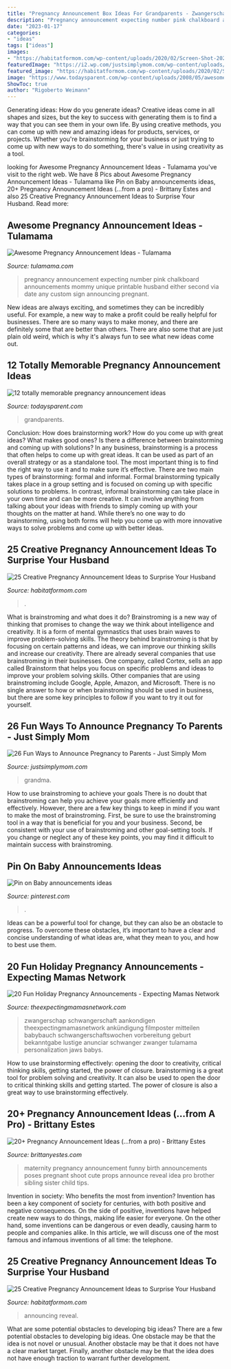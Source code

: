 ```yaml
---
title: "Pregnancy Announcement Box Ideas For Grandparents - Zwangerschap Schwangerschaft Aankondigen Theexpectingmamasnetwork Ankündigung Filmposter Mitteilen Babybauch Schwangerschaftswochen Vorbereitung Geburt Bekanntgabe Lustige Anunciar Schwanger Zwanger Tulamama Personalization Jaws Babys"
description: "Pregnancy announcement expecting number pink chalkboard announcements mommy unique printable husband either second via date any custom sign announcing pregnant"
date: "2023-01-17"
categories:
- "ideas"
tags: ["ideas"]
images:
- "https://habitatformom.com/wp-content/uploads/2020/02/Screen-Shot-2020-02-05-at-10.13.51-AM-min.png"
featuredImage: "https://i2.wp.com/justsimplymom.com/wp-content/uploads/2020/02/e74a20bd532f30b6dc0adbbec0b2f5aa.jpg?resize=393%2C524&amp;ssl=1"
featured_image: "https://habitatformom.com/wp-content/uploads/2020/02/Screen-Shot-2020-02-05-at-10.13.51-AM-min.png"
image: "https://www.todaysparent.com/wp-content/uploads/2008/05/awesome-pregnancy-announcement-ideas-p6-1280x960-1024x576.jpg"
ShowToc: true
author: "Rigoberto Weimann"
---
```



Generating ideas: How do you generate ideas?
Creative ideas come in all shapes and sizes, but the key to success with generating them is to find a way that you can see them in your own life. By using creative methods, you can come up with new and amazing ideas for products, services, or projects. Whether you're brainstorming for your business or just trying to come up with new ways to do something, there's value in using creativity as a tool.

	

		
looking for Awesome Pregnancy Announcement Ideas - Tulamama you've visit to the right web. We have 8 Pics about Awesome Pregnancy Announcement Ideas - Tulamama like Pin on Baby announcements ideas, 20+ Pregnancy Announcement Ideas (...from a pro) - Brittany Estes and also 25 Creative Pregnancy Announcement Ideas to Surprise Your Husband. Read more:
		
    
## Awesome Pregnancy Announcement Ideas - Tulamama

<img loading=lazy src="http://tulamama.com/wp-content/uploads/2018/07/d7d2ddbb8c4c4aa35a01550153a04161.jpg" onerror="this.onerror=null;this.src='https://tse1.mm.bing.net/th?id=OIP.MMiydojYTdStPBRCpT9x1QHaKX&amp;pid=15.1';" alt="Awesome Pregnancy Announcement Ideas - Tulamama">

_Source: tulamama.com_

>pregnancy announcement expecting number pink chalkboard announcements mommy unique printable husband either second via date any custom sign announcing pregnant. 

	

New ideas are always exciting, and sometimes they can be incredibly useful. For example, a new way to make a profit could be really helpful for businesses. There are so many ways to make money, and there are definitely some that are better than others. There are also some that are just plain old weird, which is why it's always fun to see what new ideas come out.

    
## 12 Totally Memorable Pregnancy Announcement Ideas

<img loading=lazy src="https://www.todaysparent.com/wp-content/uploads/2008/05/awesome-pregnancy-announcement-ideas-p6-1280x960-1024x576.jpg" onerror="this.onerror=null;this.src='https://tse3.mm.bing.net/th?id=OIP.JCYP31QYKyUIfM6MErMlmQHaEK&amp;pid=15.1';" alt="12 totally memorable pregnancy announcement ideas">

_Source: todaysparent.com_

>grandparents. 

	

Conclusion: How does brainstorming work? How do you come up with great ideas? What makes good ones? Is there a difference between brainstorming and coming up with solutions?
In any business, brainstorming is a process that often helps to come up with great ideas. It can be used as part of an overall strategy or as a standalone tool. The most important thing is to find the right way to use it and to make sure it’s effective. There are two main types of brainstorming: formal and informal. Formal brainstorming typically takes place in a group setting and is focused on coming up with specific solutions to problems. In contrast, informal brainstorming can take place in your own time and can be more creative. It can involve anything from talking about your ideas with friends to simply coming up with your thoughts on the matter at hand. While there’s no one way to do brainstorming, using both forms will help you come up with more innovative ways to solve problems and come up with better ideas.

    
## 25 Creative Pregnancy Announcement Ideas To Surprise Your Husband

<img loading=lazy src="https://habitatformom.com/wp-content/uploads/2020/02/Screen-Shot-2020-02-05-at-10.13.51-AM-min.png" onerror="this.onerror=null;this.src='https://tse3.mm.bing.net/th?id=OIP.Yi2FwRPACHo89-HINJ2nnwHaHI&amp;pid=15.1';" alt="25 Creative Pregnancy Announcement Ideas to Surprise Your Husband">

_Source: habitatformom.com_

>. 

	

What is brainstroming and what does it do?
Brainstroming is a new way of thinking that promises to change the way we think about intelligence and creativity. It is a form of mental gymnastics that uses brain waves to improve problem-solving skills. The theory behind brainstroming is that by focusing on certain patterns and ideas, we can improve our thinking skills and increase our creativity.
There are already several companies that use brainstroming in their businesses. One company, called Cortex, sells an app called Brainstorm that helps you focus on specific problems and ideas to improve your problem solving skills. Other companies that are using brainstroming include Google, Apple, Amazon, and Microsoft. There is no single answer to how or when brainstroming should be used in business, but there are some key principles to follow if you want to try it out for yourself.

    
## 26 Fun Ways To Announce Pregnancy To Parents - Just Simply Mom

<img loading=lazy src="https://i2.wp.com/justsimplymom.com/wp-content/uploads/2020/02/e74a20bd532f30b6dc0adbbec0b2f5aa.jpg?resize=393%2C524&amp;ssl=1" onerror="this.onerror=null;this.src='https://tse2.mm.bing.net/th?id=OIP.CGLre9jM8Qnru_u7us-3NQAAAA&amp;pid=15.1';" alt="26 Fun Ways to Announce Pregnancy to Parents - Just Simply Mom">

_Source: justsimplymom.com_

>grandma. 

	

How to use brainstroming to achieve your goals
There is no doubt that brainstroming can help you achieve your goals more efficiently and effectively. However, there are a few key things to keep in mind if you want to make the most of brainstroming. First, be sure to use the brainstroming tool in a way that is beneficial for you and your business. Second, be consistent with your use of brainstroming and other goal-setting tools. If you change or neglect any of these key points, you may find it difficult to maintain success with brainstroming.

    
## Pin On Baby Announcements Ideas

<img loading=lazy src="https://i.pinimg.com/originals/48/cc/1d/48cc1dfcbf23a8560bdc5cbb1242e92d.jpg" onerror="this.onerror=null;this.src='https://tse1.mm.bing.net/th?id=OIP.0EtV2xmQP5EGiOjpD9yuAAHaGo&amp;pid=15.1';" alt="Pin on Baby announcements ideas">

_Source: pinterest.com_

>. 

	

Ideas can be a powerful tool for change, but they can also be an obstacle to progress. To overcome these obstacles, it’s important to have a clear and concise understanding of what ideas are, what they mean to you, and how to best use them.

    
## 20 Fun Holiday Pregnancy Announcements - Expecting Mamas Network

<img loading=lazy src="https://theexpectingmamasnetwork.com/wp-content/uploads/2016/11/pregnancy-announcement12.jpg" onerror="this.onerror=null;this.src='https://tse4.mm.bing.net/th?id=OIP.Ikg4NiQiEEfr-_dzBwrpLQHaKX&amp;pid=15.1';" alt="20 Fun Holiday Pregnancy Announcements - Expecting Mamas Network">

_Source: theexpectingmamasnetwork.com_

>zwangerschap schwangerschaft aankondigen theexpectingmamasnetwork ankündigung filmposter mitteilen babybauch schwangerschaftswochen vorbereitung geburt bekanntgabe lustige anunciar schwanger zwanger tulamama personalization jaws babys. 

	

How to use brainstorming effectively: opening the door to creativity, critical thinking skills, getting started, the power of closure.
brainstorming is a great tool for problem solving and creativity. It can also be used to open the door to critical thinking skills and getting started. The power of closure is also a great way to use brainstorming effectively.

    
## 20+ Pregnancy Announcement Ideas (...from A Pro) - Brittany Estes

<img loading=lazy src="http://1.bp.blogspot.com/-uFNkyFN--rU/UQKqphmb1HI/AAAAAAAAHsU/ZsDG54ion00/s640/296956169149410624_LGCI8TlW_c.jpg" onerror="this.onerror=null;this.src='https://tse4.mm.bing.net/th?id=OIP.svNGPU6yBBkMF8AQFra1sgAAAA&amp;pid=15.1';" alt="20+ Pregnancy Announcement Ideas (...from a pro) - Brittany Estes">

_Source: brittanyestes.com_

>maternity pregnancy announcement funny birth announcements poses pregnant shoot cute props announce reveal idea pro brother sibling sister child tips. 

	

Invention in society: Who benefits the most from invention?
Invention has been a key component of society for centuries, with both positive and negative consequences. On the side of positive, inventions have helped create new ways to do things, making life easier for everyone. On the other hand, some inventions can be dangerous or even deadly, causing harm to people and companies alike. In this article, we will discuss one of the most famous and infamous inventions of all time: the telephone.

    
## 25 Creative Pregnancy Announcement Ideas To Surprise Your Husband

<img loading=lazy src="https://habitatformom.com/wp-content/uploads/2020/02/d0058624017bb6c1c94f25ea52a5adc0-min.jpg" onerror="this.onerror=null;this.src='https://tse3.mm.bing.net/th?id=OIP.L65hS_OEny3CZaNTz8ZhNgHaJ4&amp;pid=15.1';" alt="25 Creative Pregnancy Announcement Ideas to Surprise Your Husband">

_Source: habitatformom.com_

>announcing reveal. 

	

What are some potential obstacles to developing big ideas?
There are a few potential obstacles to developing big ideas. One obstacle may be that the idea is not novel or unusual. Another obstacle may be that it does not have a clear market target. Finally, another obstacle may be that the idea does not have enough traction to warrant further development.


